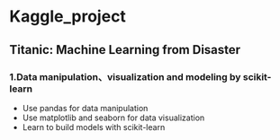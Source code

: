 # Kaggle_project

## Titanic: Machine Learning from Disaster
### 1.Data manipulation、visualization and modeling by scikit-learn
- Use pandas for data manipulation
- Use matplotlib and seaborn for data visualization
- Learn to build models with scikit-learn
